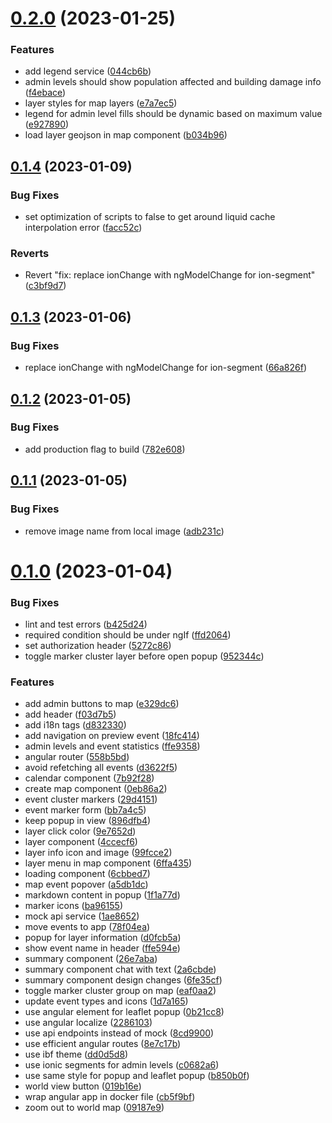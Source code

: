 # [0.2.0](https://github.com/rodekruis/ADA-UI/compare/v0.1.4...v0.2.0) (2023-01-25)


### Features

* add legend service ([044cb6b](https://github.com/rodekruis/ADA-UI/commit/044cb6b66d8a787927e1bf3f8c96440606bb4268))
* admin levels should show population affected and building damage info ([f4ebace](https://github.com/rodekruis/ADA-UI/commit/f4ebace913e7e589d7ee0e74b63150e9c24868ba))
* layer styles for map layers ([e7a7ec5](https://github.com/rodekruis/ADA-UI/commit/e7a7ec5b68958c56bd092781160cc03bc62e838d))
* legend for admin level fills should be dynamic based on maximum value ([e927890](https://github.com/rodekruis/ADA-UI/commit/e9278900d36e20569dce47affd981967f88d3fa7))
* load layer geojson in map component ([b034b96](https://github.com/rodekruis/ADA-UI/commit/b034b9604fce0148cffe6b202579832715af2ed5))



## [0.1.4](https://github.com/rodekruis/ADA-UI/compare/v0.1.3...v0.1.4) (2023-01-09)


### Bug Fixes

* set optimization of scripts to false to get around liquid cache interpolation error ([facc52c](https://github.com/rodekruis/ADA-UI/commit/facc52c7a60f35b97f320052ace5c9935ef68838))


### Reverts

* Revert "fix: replace ionChange with ngModelChange for ion-segment" ([c3bf9d7](https://github.com/rodekruis/ADA-UI/commit/c3bf9d7334a6f4cdf7c6d70dd338f53be348f299))



## [0.1.3](https://github.com/rodekruis/ADA-UI/compare/v0.1.2...v0.1.3) (2023-01-06)


### Bug Fixes

* replace ionChange with ngModelChange for ion-segment ([66a826f](https://github.com/rodekruis/ADA-UI/commit/66a826f6b3c602c1b97db9681681e09bb784bb12))



## [0.1.2](https://github.com/rodekruis/ADA-UI/compare/v0.1.1...v0.1.2) (2023-01-05)


### Bug Fixes

* add production flag to build ([782e608](https://github.com/rodekruis/ADA-UI/commit/782e608b218cae03682811b4716c215efb57fc12))



## [0.1.1](https://github.com/rodekruis/ADA-UI/compare/v0.1.0...v0.1.1) (2023-01-05)


### Bug Fixes

* remove image name from local image ([adb231c](https://github.com/rodekruis/ADA-UI/commit/adb231c6ff736e9e136f226e8cfd7d5315e80198))



# [0.1.0](https://github.com/rodekruis/ADA-UI/compare/dd0d5d833264cd2464ab77e71208191e6427e451...v0.1.0) (2023-01-04)


### Bug Fixes

* lint and test errors ([b425d24](https://github.com/rodekruis/ADA-UI/commit/b425d24713dffdb2120b12759aa14a595f01da57))
* required condition should be under ngIf ([ffd2064](https://github.com/rodekruis/ADA-UI/commit/ffd2064fffa658c0ec0810f08339b92a13871466))
* set authorization header ([5272c86](https://github.com/rodekruis/ADA-UI/commit/5272c8694a886ab8eb4ddd5738f292e714912331))
* toggle marker cluster layer before open popup ([952344c](https://github.com/rodekruis/ADA-UI/commit/952344c0d028ea4274d907dc2369656f917abad0))


### Features

* add admin buttons to map ([e329dc6](https://github.com/rodekruis/ADA-UI/commit/e329dc6f6c365060d8e808a8f464ccabfdca104f))
* add header ([f03d7b5](https://github.com/rodekruis/ADA-UI/commit/f03d7b59d1f520194e26d707c3af1263255c8a97))
* add i18n tags ([d832330](https://github.com/rodekruis/ADA-UI/commit/d8323301a4e0b303baf608c5f0bb067ea32d6b9e))
* add navigation on preview event ([18fc414](https://github.com/rodekruis/ADA-UI/commit/18fc41485b16b0bdef136e5ab341df664bdeb8da))
* admin levels and event statistics ([ffe9358](https://github.com/rodekruis/ADA-UI/commit/ffe93580ffa47b35e8b083dead14d49a221956f4))
* angular router ([558b5bd](https://github.com/rodekruis/ADA-UI/commit/558b5bde5f39fecd5701e47cdea0ade443c4d499))
* avoid refetching all events ([d3622f5](https://github.com/rodekruis/ADA-UI/commit/d3622f553efdb41ef588c26b623c0e409c4f42a0))
* calendar component ([7b92f28](https://github.com/rodekruis/ADA-UI/commit/7b92f283b8ca0decb28dfe7df9a7af6afe083f8b))
* create map component ([0eb86a2](https://github.com/rodekruis/ADA-UI/commit/0eb86a22c28d6ef18485cef414733403a8ee0f62))
* event cluster markers ([29d4151](https://github.com/rodekruis/ADA-UI/commit/29d4151d9aef02bde896a3b66ddb68d6e1ea90c1))
* event marker form ([bb7a4c5](https://github.com/rodekruis/ADA-UI/commit/bb7a4c54f61d4bafcbd160493361b609bd84a2e8))
* keep popup in view ([896dfb4](https://github.com/rodekruis/ADA-UI/commit/896dfb44ecf4d3c13c3d4bfc4cf008150fd6a92f))
* layer click color ([9e7652d](https://github.com/rodekruis/ADA-UI/commit/9e7652d8ee8d08d2ec35d034993ebed747dc219c))
* layer component ([4ccecf6](https://github.com/rodekruis/ADA-UI/commit/4ccecf6e68460d26933683606df92cdeb98720ae))
* layer info icon and image ([99fcce2](https://github.com/rodekruis/ADA-UI/commit/99fcce27a125201ced8a0a458165267eda33585a))
* layer menu in map component ([6ffa435](https://github.com/rodekruis/ADA-UI/commit/6ffa435efe8e3ae05a99888e0b3e9643543f134b))
* loading component ([6cbbed7](https://github.com/rodekruis/ADA-UI/commit/6cbbed7e8923e4cd6ba1b0381f91a100404be4e7))
* map event popover ([a5db1dc](https://github.com/rodekruis/ADA-UI/commit/a5db1dc1545f57c82d92cebbe942968405831fdd))
* markdown content in popup ([1f1a77d](https://github.com/rodekruis/ADA-UI/commit/1f1a77d7e12dd5708c40758fab450d9acc6467a7))
* marker icons ([ba96155](https://github.com/rodekruis/ADA-UI/commit/ba96155f2ac3cda537e68ae1ccd07d2a4f5f89d1))
* mock api service ([1ae8652](https://github.com/rodekruis/ADA-UI/commit/1ae8652ab19befca1223b5581bbf46775bc5d60c))
* move events to app ([78f04ea](https://github.com/rodekruis/ADA-UI/commit/78f04eac9722cf8e291229e191bdf22e50bec2a2))
* popup for layer information ([d0fcb5a](https://github.com/rodekruis/ADA-UI/commit/d0fcb5a993670193b45d9aa19db62c71b4effbf8))
* show event name in header ([ffe594e](https://github.com/rodekruis/ADA-UI/commit/ffe594ef768a5bfed02a17c5af710f5e62f2d64d))
* summary component ([26e7aba](https://github.com/rodekruis/ADA-UI/commit/26e7aba0a1aa176d8c59e11c65720febf275cb07))
* summary component chat with text ([2a6cbde](https://github.com/rodekruis/ADA-UI/commit/2a6cbde8955f0a4a41a83b7b86cce6ca9e1895b0))
* summary component design changes ([6fe35cf](https://github.com/rodekruis/ADA-UI/commit/6fe35cfe0720afc6dbd0949388d9d633b877b9eb))
* toggle marker cluster group on map ([eaf0aa2](https://github.com/rodekruis/ADA-UI/commit/eaf0aa2a3e77d66564326e33a8c7c28c664ceb68))
* update event types and icons ([1d7a165](https://github.com/rodekruis/ADA-UI/commit/1d7a165d7d902dbc1813315c1b2b692a5fa0db47))
* use angular element for leaflet popup ([0b21cc8](https://github.com/rodekruis/ADA-UI/commit/0b21cc8346ff3a5e6a5a57f20e3296e4b8848c13))
* use angular localize ([2286103](https://github.com/rodekruis/ADA-UI/commit/2286103fc9df4942ef1658b2b55cc30afccd24bf))
* use api endpoints instead of mock ([8cd9900](https://github.com/rodekruis/ADA-UI/commit/8cd99009b9da882416bfba828595b6c86229b43e))
* use efficient angular routes ([8e7c17b](https://github.com/rodekruis/ADA-UI/commit/8e7c17b1c8c4d7bc16be3a5e5593980a16331c67))
* use ibf theme ([dd0d5d8](https://github.com/rodekruis/ADA-UI/commit/dd0d5d833264cd2464ab77e71208191e6427e451))
* use ionic segments for admin levels ([c0682a6](https://github.com/rodekruis/ADA-UI/commit/c0682a6d3b3542c833823094a0b0ab65e9a32023))
* use same style for popup and leaflet popup ([b850b0f](https://github.com/rodekruis/ADA-UI/commit/b850b0f529f8588180f896bedc1c1bb0c821bf91))
* world view button ([019b16e](https://github.com/rodekruis/ADA-UI/commit/019b16e8d4f1268ab387ddfb8fda5b684a768e43))
* wrap angular app in docker file ([cb5f9bf](https://github.com/rodekruis/ADA-UI/commit/cb5f9bf699e1b9ae7af49f51f0e1020574ab693b))
* zoom out to world map ([09187e9](https://github.com/rodekruis/ADA-UI/commit/09187e9af1c82e1bd3b2ffdaea9f6e6abea96b4a))



